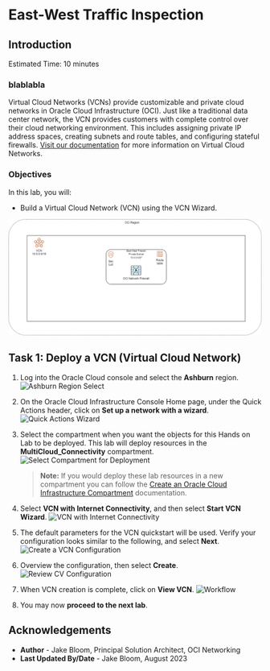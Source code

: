 # East-West Traffic Inspection

## Introduction

Estimated Time: 10 minutes

### blablabla

Virtual Cloud Networks (VCNs) provide customizable and private cloud networks in Oracle Cloud Infrastructure (OCI). Just like a traditional data center network, the VCN provides customers with complete control over their cloud networking environment. This includes assigning private IP address spaces, creating subnets and route tables, and configuring stateful firewalls. [Visit our documentation](https://docs.oracle.com/en-us/iaas/Content/Network/Tasks/Overview_of_VCNs_and_Subnets.htm) for more information on Virtual Cloud Networks.

### Objectives

In this lab, you will:

* Build a Virtual Cloud Network (VCN) using the VCN Wizard.

![lab2](images/lab2.png)

## Task 1: Deploy a VCN (Virtual Cloud Network)

1. Log into the Oracle Cloud console and select the **Ashburn** region.
  ![Ashburn Region Select](images/region-1.png)
2. On the Oracle Cloud Infrastructure Console Home page, under the Quick Actions header, click on **Set up a network with a wizard**.
  ![Quick Actions Wizard](images/vcn-1.png)
3. Select the compartment when you want the objects for this Hands on Lab to be deployed. This lab will deploy resources in the **MultiCloud_Connectivity** compartment.
  ![Select Compartment for Deployment](images/compartment-1.png)

    > **Note:** If you would deploy these lab resources in a new compartment you can follow the [Create an Oracle Cloud Infrastructure Compartment](https://docs.oracle.com/en/cloud/paas/integration-cloud/oracle-integration-oci/creating-oci-compartment.html#GUID-C0FA329C-7CB8-4727-9E68-2E6A214038CD) documentation.

4. Select **VCN with Internet Connectivity**, and then select **Start VCN Wizard**.
  ![VCN with Internet Connectivity](images/vcn-2.png)
5. The default parameters for the VCN quickstart will be used. Verify your configuration looks similar to the following, and select **Next**.
  ![Create a VCN Configuration](images/vcn-3.png)
6. Overview the configuration, then select **Create**.
    ![Review CV Configuration](images/vcn-4.png)
7. When VCN creation is complete, click on **View VCN**.
    ![Workflow](images/vcn-5.png)
8. You may now **proceed to the next lab**.

## Acknowledgements

* **Author** - Jake Bloom, Principal Solution Architect, OCI Networking
* **Last Updated By/Date** - Jake Bloom, August 2023
